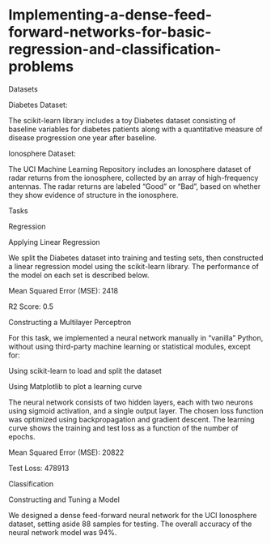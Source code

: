 # Implementing-a-dense-feed-forward-networks-for-basic-regression-and-classification-problems

Datasets

Diabetes Dataset:

The scikit-learn library includes a toy Diabetes dataset consisting of baseline variables for diabetes patients along with a quantitative measure of disease progression one year after baseline.

Ionosphere Dataset:

The UCI Machine Learning Repository includes an Ionosphere dataset of radar returns from the ionosphere, collected by an array of high-frequency antennas. The radar returns are labeled “Good” or “Bad”, based on whether they show evidence of structure in the ionosphere.

Tasks

Regression

Applying Linear Regression

We split the Diabetes dataset into training and testing sets, then constructed a linear regression model using the scikit-learn library. The performance of the model on each set is described below.

Mean Squared Error (MSE): 2418

R2 Score: 0.5

Constructing a Multilayer Perceptron

For this task, we implemented a neural network manually in “vanilla” Python, without using third-party machine learning or statistical modules, except for:

Using scikit-learn to load and split the dataset

Using Matplotlib to plot a learning curve

The neural network consists of two hidden layers, each with two neurons using sigmoid activation, and a single output layer. The chosen loss function was optimized using backpropagation and gradient descent. The learning curve shows the training and test loss as a function of the number of epochs.

Mean Squared Error (MSE): 20822

Test Loss: 478913

Classification

Constructing and Tuning a Model

We designed a dense feed-forward neural network for the UCI Ionosphere dataset, setting aside 88 samples for testing. The overall accuracy of the neural network model was 94%.
